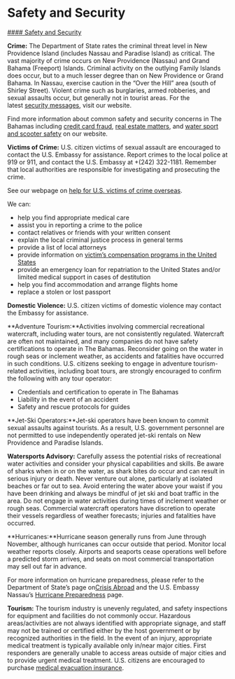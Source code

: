 # Safety and Security

[#### Safety and Security](javascript:void(0); "Safety and Security")

**Crime:** The Department of State rates the criminal threat level in New Providence Island (includes Nassau and Paradise Island) as critical. The vast majority of crime occurs on New Providence (Nassau) and Grand Bahama (Freeport) Islands. Criminal activity on the outlying Family Islands does occur, but to a much lesser degree than on New Providence or Grand Bahama. In Nassau, exercise caution in the “Over the Hill” area (south of Shirley Street). Violent crime such as burglaries, armed robberies, and sexual assaults occur, but generally not in tourist areas. For the latest [security messages](https://bs.usembassy.gov/category/alert/ "Original URL: https://bs.usembassy.gov/u-s-citizen-services/security-and-travel-information/. Click or tap if you trust this link."), visit our website.  
  
Find more information about common safety and security concerns in The Bahamas including [credit card fraud](https://bs.usembassy.gov/credit-card-fraud/), [real estate matters](https://bs.usembassy.gov/real-estate-matters/), and [water sport and scooter safety](https://bs.usembassy.gov/water-sport-and-scooter-safety/) on our website.  
  
**Victims of Crime:** U.S. citizen victims of sexual assault are encouraged to contact the U.S. Embassy for assistance. Report crimes to the local police at 919 or 911, and contact the U.S. Embassy at +(242) 322-1181. Remember that local authorities are responsible for investigating and prosecuting the crime.

See our webpage on [help for U.S. victims of crime overseas](https://travel.state.gov/content/travel/en/international-travel/emergencies/crime.html).

We can:

* help you find appropriate medical care
* assist you in reporting a crime to the police
* contact relatives or friends with your written consent
* explain the local criminal justice process in general terms
* provide a list of local attorneys
* provide information on [victim’s compensation programs in the United States](https://travel.state.gov/content/travel/en/international-travel/emergencies/crime.html)
* provide an emergency loan for repatriation to the United States and/or limited medical support in cases of destitution
* help you find accommodation and arrange flights home
* replace a stolen or lost passport

**Domestic Violence:** U.S. citizen victims of domestic violence may contact the Embassy for assistance.

**Adventure Tourism:**Activities involving commercial recreational watercraft, including water tours, are not consistently regulated. Watercraft are often not maintained, and many companies do not have safety certifications to operate in The Bahamas. Reconsider going on the water in rough seas or inclement weather, as accidents and fatalities have occurred in such conditions. U.S. citizens seeking to engage in adventure tourism-related activities, including boat tours, are strongly encouraged to confirm the following with any tour operator:

* Credentials and certification to operate in The Bahamas
* Liability in the event of an accident
* Safety and rescue protocols for guides

**Jet-Ski Operators:**Jet-ski operators have been known to commit sexual assaults against tourists. As a result, U.S. government personnel are not permitted to use independently operated jet-ski rentals on New Providence and Paradise Islands.

**Watersports Advisory:** Carefully assess the potential risks of recreational water activities and consider your physical capabilities and skills. Be aware of sharks when in or on the water, as shark bites do occur and can result in serious injury or death. Never venture out alone, particularly at isolated beaches or far out to sea. Avoid entering the water above your waist if you have been drinking and always be mindful of jet ski and boat traffic in the area. Do not engage in water activities during times of inclement weather or rough seas. Commercial watercraft operators have discretion to operate their vessels regardless of weather forecasts; injuries and fatalities have occurred.

**Hurricanes:**Hurricane season generally runs from June through November, although hurricanes can occur outside that period. Monitor local weather reports closely. Airports and seaports cease operations well before a predicted storm arrives, and seats on most commercial transportation may sell out far in advance.  
  
For more information on hurricane preparedness, please refer to the Department of State’s page on[Crisis Abroad](https://travel.state.gov/content/travel/en/international-travel/before-you-go/crisis_and_disaster_abroad_be_ready.html) and the U.S. Embassy Nassau’s [Hurricane Preparedness](https://bs.usembassy.gov/hurricane-preparedness/) page.

**Tourism:** The tourism industry is unevenly regulated, and safety inspections for equipment and facilities do not commonly occur. Hazardous areas/activities are not always identified with appropriate signage, and staff may not be trained or certified either by the host government or by recognized authorities in the field. In the event of an injury, appropriate medical treatment is typically available only in/near major cities. First responders are generally unable to access areas outside of major cities and to provide urgent medical treatment. U.S. citizens are encouraged to purchase [medical evacuation insurance](https://travel.state.gov/content/travel/en/international-travel/before-you-go/your-health-abroad/Insurance_Coverage_Overseas.html).